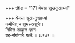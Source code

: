 +++
title = "171 श्रेयसा सुखदुःखाभ्यां"

+++
श्रेयसा सुख-दुःखाभ्यां  
कर्मभिश् च शुभ+अशुभैः।  
निमित्त-शाकुन-ज्ञान-  
ग्रह-संयोगजैः फलैः  ॥ ३.१७१ ॥